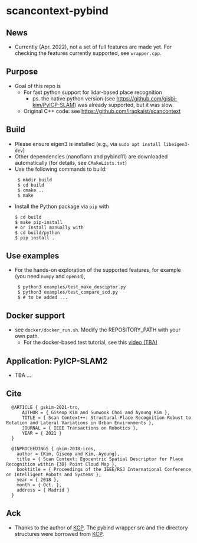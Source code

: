 # scancontext-pybind

## News 
- Currently (Apr. 2022), not a set of full features are made yet. For checking the features currently supported, see `wrapper.cpp`.

## Purpose
- Goal of this repo is 
  - For fast python support for lidar-based place recognition 
    - ps. the native python version (see https://github.com/gisbi-kim/PyICP-SLAM) was already supported, but it was slow.  
  - Original C++ code: see https://github.com/irapkaist/scancontext

## Build
- Please ensure eigen3 is installed (e.g., via `sudo apt install libeigen3-dev`)
- Other dependencies (nanoflann and pybind11) are downloaded automatically (for details, see `CMakeLists.txt`)
- Use the following commands to build:
  ```
   $ mkdir build
   $ cd build
   $ cmake ..
   $ make
  ```
- Install the Python package via `pip` with
  ```
  $ cd build
  $ make pip-install
  # or install manually with
  $ cd build/python
  $ pip install .
  ```

## Use examples  
- For the hands-on exploration of the supported features, for example (you need `numpy` and `open3d`),
  ```
   $ python3 examples/test_make_desciptor.py
   $ python3 examples/test_compare_scd.py
   $ # to be added ...
  ```

## Docker support 
- see `docker/docker_run.sh`. Modify the REPOSITORY_PATH with your own path.
  - For the docker-based test tutorial, see this [video (TBA)](TBA)

## Application: PyICP-SLAM2
- TBA ... 


## Cite
```
  @ARTICLE { gskim-2021-tro,
      AUTHOR = { Giseop Kim and Sunwook Choi and Ayoung Kim },
      TITLE = { Scan Context++: Structural Place Recognition Robust to Rotation and Lateral Variations in Urban Environments },
      JOURNAL = { IEEE Transactions on Robotics },
      YEAR = { 2021 }
  }

  @INPROCEEDINGS { gkim-2018-iros,
    author = {Kim, Giseop and Kim, Ayoung},
    title = { Scan Context: Egocentric Spatial Descriptor for Place Recognition within {3D} Point Cloud Map },
    booktitle = { Proceedings of the IEEE/RSJ International Conference on Intelligent Robots and Systems },
    year = { 2018 },
    month = { Oct. },
    address = { Madrid }
  }
```
## Ack 
- Thanks to the author of [KCP](https://github.com/StephLin/KCP). The pybind wrapper src and the directory structures were borrowed from [KCP](https://github.com/StephLin/KCP).
